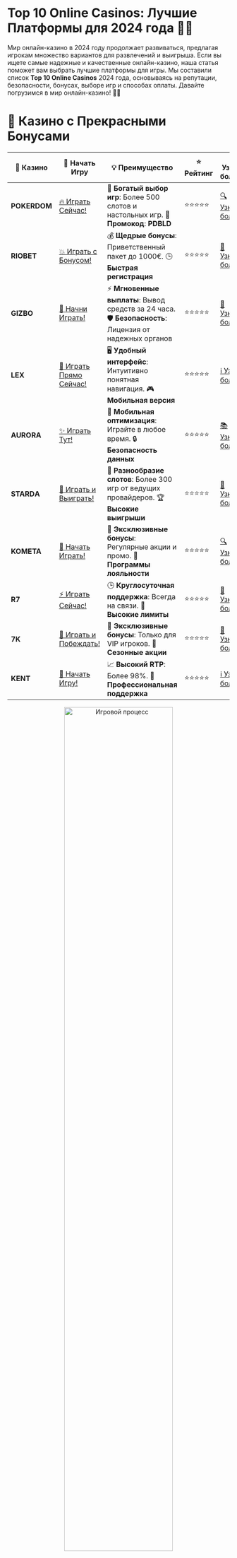 # **Top 10 Online Casinos: Лучшие Платформы для 2024 года 🎰💥**

Мир онлайн-казино в 2024 году продолжает развиваться, предлагая игрокам множество вариантов для развлечений и выигрыша. Если вы ищете самые надежные и качественные онлайн-казино, наша статья поможет вам выбрать лучшие платформы для игры. Мы составили список **Top 10 Online Casinos** 2024 года, основываясь на репутации, безопасности, бонусах, выборе игр и способах оплаты. Давайте погрузимся в мир онлайн-казино! 🎉💸

# 🌟 Казино с Прекрасными Бонусами

| 🎲 **Казино** | 🔗 **Начать Игру** | 💡 **Преимущество** | ⭐ **Рейтинг** | 🔗 **Узнать больше** | 🆕 **Новая информация** |
|--------------|---------------------|---------------------|----------------|----------------------|-------------------------|
| **POKERDOM**  | [🔥 Играть Сейчас!](https://brandplay.link/4k77v2yx) | 🎉 **Богатый выбор игр**: Более 500 слотов и настольных игр. 🎁 **Промокод**: **PDBLD** | ⭐⭐⭐⭐⭐ | [🔍 Узнать больше](https://brandplay.link/4k77v2yx) | 🏆 **Победители турниров** получают эксклюзивные подарки! |
| **RIOBET**    | [💥 Играть с Бонусом!](https://brandplay.link/7xBLTPyj) | 💰 **Щедрые бонусы**: Приветственный пакет до 1000€. 🕒 **Быстрая регистрация** | ⭐⭐⭐⭐⭐ | [📖 Узнать больше](https://brandplay.link/7xBLTPyj) | 💬 **Поддержка 24/7** для комфортной игры в любое время! |
| **GIZBO**     | [🚀 Начни Играть!](https://brandplay.link/bprXw4YV) | ⚡ **Мгновенные выплаты**: Вывод средств за 24 часа. 🛡️ **Безопасность**: Лицензия от надежных органов | ⭐⭐⭐⭐⭐ | [📝 Узнать больше](https://brandplay.link/bprXw4YV) | 🔒 **SSL-шифрование** для максимальной безопасности данных игроков. |
| **LEX**       | [💎 Играть Прямо Сейчас!](https://brandplay.link/zW4hdDFV) | 🖥️ **Удобный интерфейс**: Интуитивно понятная навигация. 🎮 **Мобильная версия** | ⭐⭐⭐⭐⭐ | [ℹ️ Узнать больше](https://brandplay.link/zW4hdDFV) | 📱 **Поддержка всех мобильных устройств** для удобства игры в любом месте. |
| **AURORA**    | [✨ Играть Тут!](https://10trafic-stat2.com/click/668546556bcc6313411604bd/6766/13032/subaccount) | 📱 **Мобильная оптимизация**: Играйте в любое время. 🔒 **Безопасность данных** | ⭐⭐⭐⭐⭐ | [📚 Узнать больше](https://10trafic-stat2.com/click/668546556bcc6313411604bd/6766/13032/subaccount) | 🌍 **Международная лицензия** на деятельность в разных странах. |
| **STARDА**    | [🎉 Играть и Выиграть!](https://brandplay.link/fB7xwRFL) | 🎰 **Разнообразие слотов**: Более 300 игр от ведущих провайдеров. 🏆 **Высокие выигрыши** | ⭐⭐⭐⭐⭐ | [🔎 Узнать больше](https://brandplay.link/fB7xwRFL) | 🎉 **Ежемесячные турниры** с крупными призами! |
| **KOMETA**    | [🎁 Начать Играть!](https://brandplay.link/8ZymQJV8) | 🎁 **Эксклюзивные бонусы**: Регулярные акции и промо. 🔄 **Программы лояльности** | ⭐⭐⭐⭐⭐ | [🔍 Узнать больше](https://brandplay.link/8ZymQJV8) | 🌟 **Персонализированные предложения** для долгосрочных игроков. |
| **R7**        | [⚡ Играть Сейчас!](https://brandplay.link/bMd3Yjsw) | 🕒 **Круглосуточная поддержка**: Всегда на связи. 💸 **Высокие лимиты** | ⭐⭐⭐⭐⭐ | [📖 Узнать больше](https://brandplay.link/bMd3Yjsw) | 🎯 **Рейтинг игроков** для лучших участников. |
| **7K**        | [🎯 Играть и Побеждать!](https://brandplay.link/BvQyFShp) | 🌟 **Эксклюзивные бонусы**: Только для VIP игроков. 🎉 **Сезонные акции** | ⭐⭐⭐⭐⭐ | [📝 Узнать больше](https://brandplay.link/BvQyFShp) | 🥇 **Особые привилегии** для постоянных игроков. |
| **KENT**      | [🔑 Начать Игру!](https://brandplay.link/Fv2WP3js) | 📈 **Высокий RTP**: Более 98%. 💼 **Профессиональная поддержка** | ⭐⭐⭐⭐⭐ | [ℹ️ Узнать больше](https://brandplay.link/Fv2WP3js) | 💬 **Поддержка на нескольких языках** для удобства игроков. |

<div align="center"> <img src="https://i.pinimg.com/originals/1d/b3/25/1db325483acbe642c6d4e6fdd73a4988.gif" alt="Игровой процесс" width="70%"> </div>
---

# 🚀 Быстрые Выигрыши и Поддержка

| 🎲 **Казино** | 🔗 **Начать Игру** | 💡 **Преимущество** | ⭐ **Рейтинг** | 🔗 **Узнать больше** | 🆕 **Новая информация** |
|--------------|---------------------|---------------------|----------------|----------------------|-------------------------|
| **GAMA**      | [🎯 Играть Прямо Сейчас!](https://brandplay.link/j6NMKsDz) | 🔍 **Интуитивный интерфейс**: Легкость использования. 🏅 **Престижные турниры** | ⭐⭐⭐⭐☆ | [🔎 Узнать больше](https://brandplay.link/j6NMKsDz) | 🏆 **Турниры с большими призами** каждый месяц. |
| **ONION**     | [💥 Играть и Выигрывать!](https://brandplay.link/zBGRVpQ9) | 🤑 **Низкие ставки**: Идеально для начинающих. 🔄 **Быстрые выводы** | ⭐⭐⭐⭐☆ | [🔍 Узнать больше](https://brandplay.link/zBGRVpQ9) | 🎮 **Казино для новичков** с простыми правилами. |
| **ЧЕМПИОН**   | [🏅 Играть в Турнире!](https://temon-gter.cfd/go/lRq?p80412p304504pcc44t17455) | 🏅 **Лояльная программа**: Награды за активность. 🎁 **Ежемесячные бонусы** | ⭐⭐⭐⭐☆ | [📖 Узнать больше](https://temon-gter.cfd/go/lRq?p80412p304504pcc44t17455) | 🥇 **Турниры и лояльность** — каждый шаг вознаграждается. |
| **VAVADA**    | [🚀 Играть Без Ожидания!](https://vavadapartner.pro/?promo=ea5c9275-6854-4505-94fc-95ab18221945-linkb2) | 🚀 **Быстрая регистрация**: Начните играть мгновенно. 🔐 **Безопасные транзакции** | ⭐⭐⭐⭐☆ | [📝 Узнать больше](https://vavadapartner.pro/?promo=ea5c9275-6854-4505-94fc-95ab18221945-linkb2) | 🏆 **Программа для новых игроков** с бонусами за регистрацию. |
| **FRIENDS**   | [🎉 Играть и Развлекаться!](https://gofriends.mba/linkb2) | 🤝 **Социальные игры**: Играйте с друзьями. 🌐 **Мультиплатформенность** | ⭐⭐⭐⭐☆ | [ℹ️ Узнать больше](https://gofriends.mba/linkb2) | 🎮 **Играйте с друзьями** и зарабатывайте бонусы за совместные действия. |
| **1WIN**      | [⚡ Играть и Выигрывать!](https://brandplay.link/smXVpBbG) | 🏆 **Спортивные ставки**: Широкий выбор видов спорта. 💵 **Высокие коэффициенты** | ⭐⭐⭐⭐☆ | [📚 Узнать больше](https://brandplay.link/smXVpBbG) | ⚽ **Бонусы на спортивные ставки** для активных игроков. |
| **DRIP**      | [💥 Играть Сразу!](https://drp-ircp01.com/c07e6a3db) | 🌐 **Инновационные игры**: Новейшие игровые технологии. 🛡️ **Высокая безопасность** | ⭐⭐⭐⭐☆ | [🔎 Узнать больше](https://drp-ircp01.com/c07e6a3db) | 🔧 **Инновационные функции** для удобства игры. |
| **JOYCASINO** | [🎰 Играть И Побеждать!](https://rpc30.call2me.pro/?/ru/registration?apkpop=0&partner=p24970p3291217pc98f) | 🎁 **Приятные бонусы**: Ежедневные акции и подарки. 🕹️ **Разнообразие игр** | ⭐⭐⭐⭐☆ | [🔍 Узнать больше](https://rpc30.call2me.pro/?/ru/registration?apkpop=0&partner=p24970p3291217pc98f) | 🎉 **Щедрые фриспины** для новых игроков. |
| **PLAYFORTUNA** | [🔥 Играть С Бонусом!](https://fortunapromo.net/alt/playfortuna/registration?0dc4a9362a71feb7e3f165fb8e766f70) | 🎉 **Регулярные акции**: Бонусы, фриспины и многое другое. 🏅 **Турниры** | ⭐⭐⭐⭐☆ | [📚 Узнать больше](https://fortunapromo.net/alt/playfortuna/registration?0dc4a9362a71feb7e3f165fb8e766f70) | 🎯 **Выгодные предложения** на популярные игры. |
| **SYKAA**     | [💸 Играть Сейчас!](https://s-two-way.com/?source=linkb2&pid=30697) | 💸 **Доступные ставки**: Идеально для новичков. 🎁 **Щедрые бонусы** | ⭐⭐⭐⭐☆ | [🔍 Узнать больше](https://s-two-way.com/?source=linkb2&pid=30697) | 💥 **Акции с большими бонусами** для новичков и опытных игроков. |

<div align="center"> <img src="https://schaeffers-cdn.s3.amazonaws.com/images/default-source/schaeffers-cdn-images/default-images/sectors/bigstock-casino-gambling-concept-with-f-369012793.jpg?sfvrsn=493ad806_4" alt="Игровой процесс" width="70%"> </div>
---

# 💸 Казино с Привлекательными Программами Лояльности

| 🎲 **Казино** | 🔗 **Начать Игру** | 💡 **Преимущество** | ⭐ **Рейтинг** | 🔗 **Узнать больше** | 🆕 **Новая информация** |
|--------------|---------------------|---------------------|----------------|----------------------|-------------------------|
| **KOMETA**    | [🎯 Начни Играть!](https://brandplay.link/8ZymQJV8) | 🎁 **Эксклюзивные бонусы**: Регулярные акции и промо. 🔄 **Программы лояльности** | ⭐⭐⭐⭐⭐ | [🔍 Узнать больше](https://brandplay.link/8ZymQJV8) | 🌟 **Персонализированные предложения** для долгосрочных игроков. |
| **1Xslots**   | [🏅 Играть Прямо Сейчас!](https://brandplay.link/hSB1khtr) | 🎉 **Множество акций**: Еженедельные бонусы и турниры. 🛡️ **Безопасность** | ⭐⭐⭐⭐⭐ | [📚 Узнать больше](https://brandplay.link/hSB1khtr) | 🏅 **Награды за активность**: участники программы лояльности получают специальные привилегии. |
| **R7**        | [🚀 Играть Сейчас!](https://brandplay.link/bMd3Yjsw) | 🕒 **Круглосуточная поддержка**: Всегда на связи. 💸 **Высокие лимиты** | ⭐⭐⭐⭐⭐ | [📖 Узнать больше](https://brandplay.link/bMd3Yjsw) | 💬 **VIP-поддержка** для постоянных игроков с приоритетом. |

<div align="center"> <img src="https://i.pinimg.com/originals/1d/b3/25/1db325483acbe642c6d4e6fdd73a4988.gif" alt="Игровой процесс" width="70%"> </div>
---

## Как выбрать лучшее онлайн-казино? 🤔🔍

Прежде чем приступить к игре, важно учесть несколько факторов, которые помогут выбрать идеальное онлайн-казино. Вот что стоит принимать во внимание при выборе платформы:

### 1. **Лицензия и безопасность** 🛡️
Лицензированное казино гарантирует безопасность вашей игры. Обратите внимание на казино, которые имеют лицензии от проверенных регуляторов, таких как **MGA**, **UKGC** или **Curacao**. Это подтверждает честность казино и защиту ваших личных данных.

### 2. **Бонусы и акции** 🎁💸
Бонусы — отличная возможность увеличить свой баланс. Лучшие онлайн-казино предлагают приветственные бонусы, бонусы на депозиты, фриспины и регулярные акции для постоянных игроков. Важно ознакомиться с условиями бонусов, чтобы убедиться, что они выгодные.

### 3. **Выбор игр и провайдеры** 🎰🎲
Топовые казино предлагают широкий выбор игр, включая слоты, настольные игры, живое казино и многое другое. Лучше выбирать казино, которое работает с известными провайдерами, такими как **NetEnt**, **Pragmatic Play**, **Play'n GO**, и **Evolution Gaming**.

### 4. **Методы оплаты и скорость вывода** 💳💸
Каждое онлайн-казино должно поддерживать удобные и безопасные способы пополнения счета и вывода средств, такие как кредитные карты, электронные кошельки и криптовалюты. Быстрые и безопасные выводы — это важный фактор.

### 5. **Поддержка клиентов** 📞💬
Качественная поддержка клиентов необходима для решения любых вопросов. Лучшие казино предлагают круглосуточную поддержку через чат, электронную почту или телефон. Убедитесь, что поддержка отвечает быстро и эффективно.

## Рейтинг Top 10 Online Casinos 2024 года 🎰🌟

Мы подготовили список **Top 10 Online Casinos** 2024 года, который поможет вам выбрать лучшую платформу для игры. В этом списке представлены казино с отличной репутацией, надежными бонусами и широким выбором игр.

### 1. **Pokerdom** 🎲💥
- **Лицензия**: Да
- **Бонусы**: Приветственные бонусы, бонусы на депозиты, фриспины
- **Методы оплаты**: Кредитные карты, электронные кошельки, криптовалюты
- **Особенности**: **Pokerdom** — это популярное онлайн-казино с отличным выбором игр, включая покер и слоты. Казино предлагает хорошие бонусы и быстрые выводы.

### 2. **Riobet** 💎⚡
- **Лицензия**: Да
- **Бонусы**: Приветственные бонусы, фриспины, бонусы на депозиты
- **Методы оплаты**: Кредитные карты, электронные кошельки, криптовалюты
- **Особенности**: **Riobet** — это надежная платформа с широким выбором слотов и настольных игр. Казино также предлагает хорошие бонусы и поддерживает множество методов оплаты.

### 3. **Gizbo** 🎰💸
- **Лицензия**: Да
- **Бонусы**: Приветственные бонусы, фриспины, бонусы на депозиты
- **Методы оплаты**: Электронные кошельки, кредитные карты, криптовалюты
- **Особенности**: **Gizbo** предлагает разнообразие игр и удобные способы оплаты. Казино известно быстрыми выплатами и отличным обслуживанием клиентов.

### 4. **LEX** 🌟💰
- **Лицензия**: Да
- **Бонусы**: Приветственные бонусы, бонусы на депозиты, фриспины
- **Методы оплаты**: Кредитные карты, электронные кошельки, криптовалюты
- **Особенности**: **LEX** отличается хорошим выбором игр, отличной службой поддержки и быстрыми выплатами. Платформа предоставляет безопасные методы оплаты и щедрые бонусы.

### 5. **Aurora** 🃏💸
- **Лицензия**: Да
- **Бонусы**: Приветственные бонусы, бонусы на депозиты, кэшбэк
- **Методы оплаты**: Электронные кошельки, кредитные карты, криптовалюты
- **Особенности**: **Aurora** предлагает отличные бонусы и большой выбор игр. Казино также поддерживает криптовалюты и быстрое пополнение счета.

### 6. **Starda** 🎰💥
- **Лицензия**: Да
- **Бонусы**: Приветственные бонусы, бонусы на депозиты, фриспины
- **Методы оплаты**: Электронные кошельки, кредитные карты, криптовалюты
- **Особенности**: **Starda** — это казино с отличным выбором слотов и настольных игр, а также с хорошими бонусами и моментальными выплатами.

### 7. **Kometa** 🌠💎
- **Лицензия**: Да
- **Бонусы**: Приветственные бонусы, фриспины, бонусы за лояльность
- **Методы оплаты**: Кредитные карты, электронные кошельки, криптовалюты
- **Особенности**: **Kometa** предлагает игрокам выгодные бонусы за лояльность и быстрые выплаты. Казино поддерживает различные методы оплаты, включая криптовалюты.

### 8. **7K Casino** 💥💰
- **Лицензия**: Да
- **Бонусы**: Приветственные бонусы, бонусы на депозит, фриспины
- **Методы оплаты**: Электронные кошельки, криптовалюты, кредитные карты
- **Особенности**: **7K Casino** предлагает быстрые выводы, щедрые бонусы и отличную подборку игр от ведущих провайдеров.

### 9. **Kometa Casino** 🌟💸
- **Лицензия**: Да
- **Бонусы**: Приветственные бонусы, фриспины, бонусы за лояльность
- **Методы оплаты**: Кредитные карты, электронные кошельки, криптовалюты
- **Особенности**: **Kometa Casino** радует игрокам отличными бонусами и быстрыми выводами средств. Платформа поддерживает популярные методы оплаты и предлагает разнообразие игр.

### 10. **R7 Casino** 🔥💰
- **Лицензия**: Да
- **Бонусы**: Приветственные бонусы, бонусы на депозит, фриспины
- **Методы оплаты**: Электронные кошельки, криптовалюты, кредитные карты
- **Особенности**: **R7 Casino** — это казино, которое предлагает отличные условия для игры, включая быстрые выплаты, хорошие бонусы и разнообразие игр.

## Как выбрать онлайн-казино для себя? 🎯

### 1. **Проверьте лицензию** 🛡️
Убедитесь, что казино имеет лицензию от известного регулятора. Это гарантирует честность игры и защиту ваших данных.

### 2. **Оцените бонусы** 🎁
Ищите казино с выгодными бонусами, которые имеют низкие требования по отыгрышу. Лучшие онлайн-казино предлагают приветственные бонусы, фриспины и регулярные акции.

### 3. **Рассмотрите методы оплаты** 💳
Выбирайте казино, которое поддерживает удобные способы пополнения и вывода средств, включая криптовалюты, электронные кошельки и кредитные карты.

### 4. **Читайте отзывы игроков** 🌟📝
Отзывы других игроков помогут вам понять, насколько казино надежно и удобно в использовании.

## Заключение 🎉💰

Выбор **онлайн-казино** — это важный шаг, который определяет качество вашего игрового опыта. С помощью нашего рейтинга **Top 10 Online Casinos** 2024 года вы сможете выбрать платформу, которая предложит вам надежность, хорошие бонусы и отличные условия для игры. Удачи и пусть фортуна будет на вашей стороне! 🍀🎰

---
*Играйте ответственно. Казино предназначены для лиц старше 18 лет. Помните о рисках, связанных с азартными играми, и играйте с умом.*
